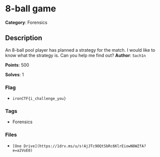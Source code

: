 # 8-ball game

**Category**: Forensics

## Description

An 8-ball pool player has planned a strategy for the match. I would like to know what the strategy is. Can you help me find out? 
**Author**: `5ach1n`  

**Points**: 500

**Solves**: 1

### Flag

- `ironCTF{i_challenge_you}`

### Tags

- Forensics

### Files

- `[One Drive](https://1drv.ms/u/s!AjJTc9OQtSbRc6KlrEiowN8WZfA?e=a2VoE0)`

